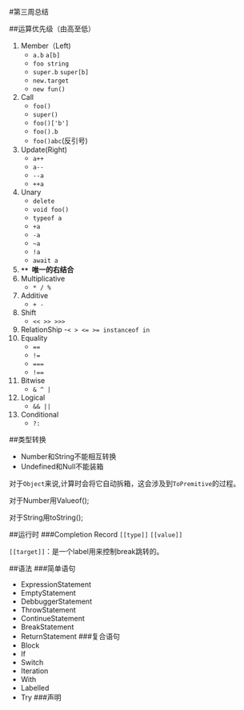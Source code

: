 #第三周总结


##运算优先级（由高至低）
1. Member（Left) 
	- `a.b` `a[b]` 
	- `foo string`
	- `super.b` `super[b]`
	- `new.target`
	- `new fun()`
2. Call
	- `foo()`
 	- `super()`
	- `foo()['b']`
	- `foo().b`
	- `foo()abc`(反引号)
3. Update(Right)
	- `a++`
	- `a--`
	- `--a`
	- `++a`
4. Unary
	- `delete`
	- `void foo()`
	- `typeof a`
	- `+a`
	- `-a`
	- `~a`
	- `!a`
	- `await a`
5. **`** `唯一的右结合**
6. Multiplicative
	- `* / %`
7. Additive
	- `+ -`
8. Shift
	- `<< >> >>>`
9. RelationShip
	-`< > <= >= instanceof in`
10. Equality
	- `==`
	- `!=`
	- `===`
	- `!==`
11. Bitwise
	- `& ^ |`
12. Logical
	- `&& ||`
13. Conditional
	- `?:`

##类型转换


- Number和String不能相互转换
- Undefined和Null不能装箱

对于`Object`来说,计算时会将它自动拆箱，这会涉及到`ToPremitive`的过程。

对于Number用Valueof();

对于String用toString();

##运行时
###Completion Record
`[[type]]` `[[value]]`

`[[target]]`：是一个label用来控制break跳转的。

##语法
###简单语句
- ExpressionStatement
- EmptyStatement
- DebbuggerStatement
- ThrowStatement
- ContinueStatement
- BreakStatement
- ReturnStatement
###复合语句
- Block
- If
- Switch
- Iteration
- With
- Labelled
- Try
###声明
